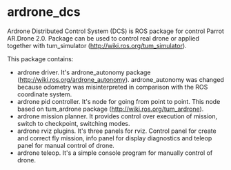 # ardrone_dcs

Ardrone Distributed Control System (DCS) is ROS package for control Parrot AR.Drone 2.0. Package can be used to control real drone or applied together with tum_simulator (http://wiki.ros.org/tum_simulator).

This package contains:
 - ardrone driver. It's ardrone_autonomy package (http://wiki.ros.org/ardrone_autonomy). ardrone_autonomy was changed because odometry was misinterpreted in comparison with the ROS coordinate system.
 - ardrone pid controller. It's node for going from point to point. This node based on tum_ardrone package (http://wiki.ros.org/tum_ardrone). 
 - ardrone mission planner. It provides control over execution of mission, switch to checkpoint, switching modes.
 - ardrone rviz plugins. It's three panels for rviz. Control panel for create and correct fly mission, info panel for display diagnostics and teleop panel for manual control of drone.
 - ardrone teleop. It's a simple console program for manually control of drone.
